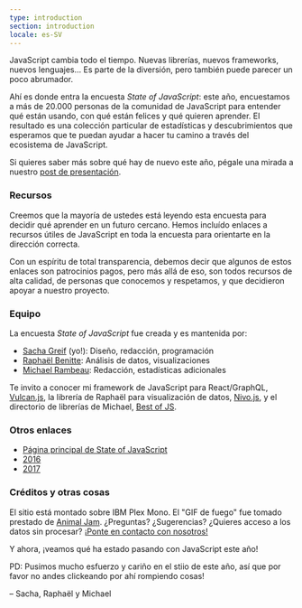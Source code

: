 ```yaml
---
type: introduction
section: introduction
locale: es-SV
---
```

 
<span class="first-line"><span class="first-letter">JavaScript</span> cambia todo el tiempo.</span> Nuevas librerías, nuevos frameworks, nuevos lenguajes… Es parte de la diversión, pero también puede parecer un poco abrumador.

Ahí es donde entra la encuesta _State of JavaScript_: este año, encuestamos a más de 20.000 personas de la comunidad de JavaScript para entender qué están usando, con qué están felices y qué quieren aprender. El resultado es una colección particular de estadísticas y descubrimientos que esperamos que te puedan ayudar a hacer tu camino a través del ecosistema de JavaScript.

Si quieres saber más sobre qué hay de nuevo este año, pégale una mirada a nuestro [post de presentación](https://medium.freecodecamp.org/the-state-of-javascript-2018-8322bcc51bd8).

### Recursos

Creemos que la mayoría de ustedes está leyendo esta encuesta para decidir qué aprender en un futuro cercano. Hemos incluído enlaces a recursos útiles de JavaScript en toda la encuesta para orientarte en la dirección correcta.

Con un espíritu de total transparencia, debemos decir que algunos de estos enlaces son patrocinios pagos, pero más allá de eso, son todos recursos de alta calidad, de personas que conocemos y respetamos, y que decidieron apoyar a nuestro proyecto.

### Equipo

La encuesta _State of JavaScript_ fue creada y es mantenida por:

- [Sacha Greif](https://twitter.com/sachagreif) (yo!): Diseño, redacción, programación
- [Raphaël Benitte](https://twitter.com/benitteraphael): Análisis de datos, visualizaciones
- [Michael Rambeau](https://twitter.com/michaelrambeau): Redacción, estadísticas adicionales

Te invito a conocer mi framework de JavaScript para React/GraphQL, [Vulcan.js](http://vulcanjs.org), la librería de Raphaël para visualización de datos, [Nivo.js](https://nivo.rocks), y el directorio de librerías de Michael, [Best of JS](https://bestofjs.org).

### Otros enlaces

- [Página principal de State of JavaScript](https://stateofjs.com)
- [2016](https://2016.stateofjs.com/)
- [2017](https://2017.stateofjs.com/)

### Créditos y otras cosas

El sitio está montado sobre IBM Plex Mono. El "GIF de fuego" fue tomado prestado de [Animal Jam](https://animal-jam-roleplay.wikia.com/wiki/File:Pixel-fire-gif-1.gif). ¿Preguntas? ¿Sugerencias? ¿Quieres acceso a los datos sin procesar? [¡Ponte en contacto con nosotros!](mailto:hello@stateofjs.com)

Y ahora, ¡veamos qué ha estado pasando con JavaScript este año!

PD: Pusimos mucho esfuerzo y cariño en el stiio de este año, así que por favor no andes clickeando por ahí rompiendo cosas!

<span class="conclusion__byline">– Sacha, Raphaël y Michael</span>